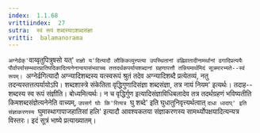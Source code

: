 ```yaml
---
index:  1.1.68
vrittiindex:  27
sutra:  स्वं रूपं शब्दस्याऽशब्दसंज्ञा
vritti:  balamanorama 
---
```


`अग्नेर्ढक्'`वाय्वृतुपित्रुषसो यत्' `राज्ञो य'दित्यादौ लौकिकव्युत्त्पत्या उपस्थितानां वह्निवातादीनामर्थानां ढगादिप्रत्ययैः पौर्वापर्यासम्भवात्प्रातिपदिकादित्यनेनान्वयासंभवाच्च तत्तदर्थकपर्यायशब्दानां ग्रहणापत्तौ तन्नियमार्थमिदं सूत्रमारभ्यते--स्वं रूपम्। `अग्नेर्ढगित्यादौ अग्न्यादिशब्दस्य यत्स्वरूपं श्रुतं तदेव अग्न्यादिशब्दै प्रत्येतव्यं, नतु तदन्यस्तत्तत्पर्यायोऽपि। शब्दशास्त्रे संकेतिता वृद्धिगुणादिसंज्ञा शब्दसंज्ञा, तत्र नायं नियम' इत्यर्थः। तदाह--शब्दस्य स्व रूपं संज्ञीति। बोध्यमित्यर्थः। न च वृद्धिर्गुण इत्यादिसंज्ञाविधिबलादेव तत्र तदर्थग्रहणं भविष्यतीति किमशब्दसंज्ञेत्यनेनेति वाच्यम्, `उपसर्ग घोः कि'रित्यत्र `घु शब्दे' इति घुधातुनिवृत्त्यर्थत्वात् `दाधा ध्वदाप्' इति संज्ञाकरणस्य `घुमास्थागापाजहातिसां हलि' इत्यादौ आवश्यकतया संज्ञाकरणस्य सामर्थ्योपक्षयादित्यन्यत्र विस्तरः। इदं सूत्रं भाष्ये प्रत्याख्यातम्।

